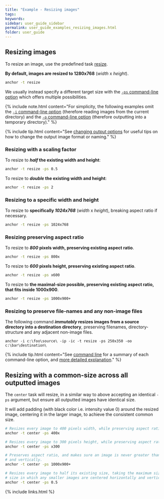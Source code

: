 ```yaml
---
title: "Example - Resizing images"
tags:
keywords:
sidebar: user_guide_sidebar
permalink: user_guide_examples_resizing_images.html
folder: user_guide
---
```


## Resizing images

To resize an image, use the predefined task [resize](https://github.com/anchoranalysis/anchor-assembly/blob/master/anchor/src/main/resources/config/tasks/resize.xml).

**By default, images are resized to 1280x768** (*width* x *height*). 

```bash
anchor -t resize
```

We usually instead specify a different target size with the [`-ps` command-line option](/user_guide_command_line.html#task-options) which offers multiple possibilities.

{% include note.html content="For simplicity, the following examples omit the [`-i` command-line option](user_guide_command_line.html#input-options) (therefore reading images from the current directory) and the [`-o` command-line option](/user_guide.html#outputs) (therefore outputting into a temporary directory)." %}

{% include tip.html content="See [changing output options](http://localhost:4000/user_guide_examples_changing_output_options.html) for useful
tips on how to change the output image format or naming." %}

### Resizing with a scaling factor 

To resize to ***half* the existing width and height**:

```bash
anchor -t resize -ps 0.5
```

To resize to ***double* the existing width and height**:

```bash
anchor -t resize -ps 2
```

### Resizing to a specific width and height 

To resize to **specifically *1024x768*** (*width* x *height*), breaking aspect ratio if necessary.

```bash
anchor -t resize -ps 1024x768
```

### Resizing preserving aspect ratio

To resize to ***800* pixels width, preserving existing aspect ratio**.

```bash
anchor -t resize -ps 800x
```

To resize to ***600* pixels height, preserving existing aspect ratio**.

```bash
anchor -t resize -ps x600
```

To resize to **the maximal-size possible, preserving existing aspect ratio, that fits inside 1000x900**.

```bash
anchor -t resize -ps 1000x900+
```

### Resizing to preserve file-names and any non-image files

The following command ***immutably* resizes images from a source directory into a destination directory**, preserving filenames, directory-structure and any adjacent non-image files. 

```
anchor -i c:\foo\source\ -ip -ic -t resize -ps 250x350 -oo c:\bar\destination\
```

{% include tip.html content="See [command line](http://localhost:4000/user_guide_command_line.html) for a summary of each command-line option, and [more detailed explanation](http://localhost:4000/user_guide_examples_changing_output_options.html)." %}


## Resizing with a common-size across all outputted images

The `center` task will resize, in a similar way to above accepting an identical `-ps` argument, but ensure all outputted images have identical size.

It will add padding (with black color i.e. intensity value 0) around the resized image, centering it in the larger image, to achieve the consistent common size.

```bash
# Resizes every image to 400 pixels width, while preserving aspect ratio, and centering vertically.
anchor -t center -ps 400x

# Resizes every image to 300 pixels height, while preserving aspect ratio, and centering horizontally.
anchor -t center -ps x300

# Preserves aspect ratio, and makes sure an image is never greater than 1000x900, centering horizontally
# and vertically.
anchor -t center -ps 1000x900+

# Resizes every image to half its existing size, taking the maximum size in each dimension as a common
# size in which any smaller images are centered horizontally and vertically.
anchor -t center -ps 0.5
```

{% include links.html %}